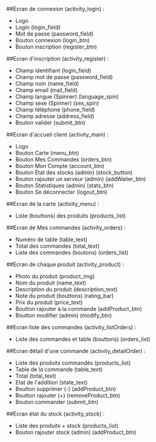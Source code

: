 ##Ecran de connexion (activity_login) :
- Logo
- Login (login_field)
- Mot de passe (password_field)
- Bouton connexion (login_btn)
- Bouton inscription (register_btn)

##Ecran d'inscription (activity_register) :
- Champ identifiant (login_field)
- Champ mot de passe (password_field)
- Champ nom (name_field)
- Champ email (mail_field)
- Champ langue (Spinner) (language_spin)
- Champ sexe (Spinner) (sex_spin)
- Champ téléphone (phone_field)
- Champ adresse (address_field)
- Bouton valider (submit_btn)

##Ecran d'accueil client (activity_main) :
- Logo
- Bouton Carte (menu_btn)
- Bouton Mes Commandes (orders_btn)
- Bouton Mon Compte (account_btn)
- Bouton État des stocks (admin) (stock_button)
- Bouton rajouter un serveur (admin) (addWaiter_btn)
- Bouton Statistiques (admin) (stats_btn)
- Bouton Se déconnecter (logout_btn)

##Ecran de la carte (activity_menu) :
- Liste (bouttons) des produits (products_list)

##Ecran de Mes commandes (activity_orders) :
- Numéro de table (table_text)
- Total des commandes (total_text)
- Liste des commandes (boutons) (orders_list)

##Ecran de chaque produit (activity_product) :
- Photo du produit (product_img)
- Nom du produit (name_text)
- Description du produit (description_text)
- Note du produit (bouttons) (rating_bar)
- Prix du produit (price_text)
- Boutton rajouter à la commande (addProduct_btn)
- Boutton modifier (admin) (modify_btn)

##Ecran liste des commandes (activity_listOrders) :
- Liste des commandes et table (bouttons) (orders_list)

##Ecran détail d'une commande (activity_detailOrder) :
- Liste des produits commandés (products_list)
- Table de la commande (table_text)
- Total (total_text)
- Etat de l'addition (state_text)
- Boutton supprimer (-) (addProduct_btn)
- Boutton rajouter (+) (removeProduct_btn)
- Bouton commander (submit_btn)

##Ecran état du stock (activity_stock) :
- Liste des produits + stock (products_list)
- Bouton rajouter stock (admin) (addProduct_btn)


